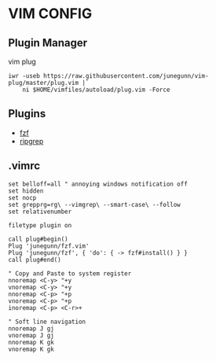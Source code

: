 # VIM CONFIG

## Plugin Manager

vim plug
```
iwr -useb https://raw.githubusercontent.com/junegunn/vim-plug/master/plug.vim |`
    ni $HOME/vimfiles/autoload/plug.vim -Force
```

## Plugins
- [fzf](https://github.com/junegunn/fzf) 
- [ripgrep](https://github.com/BurntSushi/ripgrep)

## .vimrc

```
set belloff=all " annoying windows notification off
set hidden
set nocp
set grepprg=rg\ --vimgrep\ --smart-case\ --follow
set relativenumber 

filetype plugin on

call plug#begin()
Plug 'junegunn/fzf.vim'
Plug 'junegunn/fzf', { 'do': { -> fzf#install() } }
call plug#end()

" Copy and Paste to system register
nnoremap <C-y> "+y
vnoremap <C-y> "+y
nnoremap <C-p> "+p
vnoremap <C-p> "+p
inoremap <C-p> <C-r>+

" Soft line navigation
nnoremap J gj
vnoremap J gj
nnoremap K gk
vnoremap K gk
```
